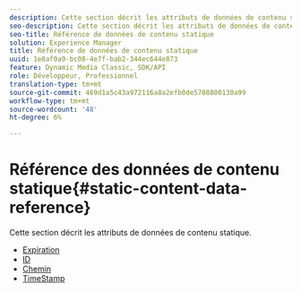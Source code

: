 ```yaml
---
description: Cette section décrit les attributs de données de contenu statique.
seo-description: Cette section décrit les attributs de données de contenu statique.
seo-title: Référence de données de contenu statique
solution: Experience Manager
title: Référence de données de contenu statique
uuid: 1e8af0a9-bc08-4e7f-bab2-344ec644e873
feature: Dynamic Media Classic, SDK/API
role: Développeur, Professionnel
translation-type: tm+mt
source-git-commit: 469d1a5c43a972116a8a2efb0de5708800130a99
workflow-type: tm+mt
source-wordcount: '48'
ht-degree: 6%

---
```



# Référence des données de contenu statique{#static-content-data-reference}

Cette section décrit les attributs de données de contenu statique.

* [Expiration](r-expiration-static.md)
* [ID](r-id-static.md)
* [Chemin](r-path-static.md)
* [TimeStamp](r-timestamp-static.md)
